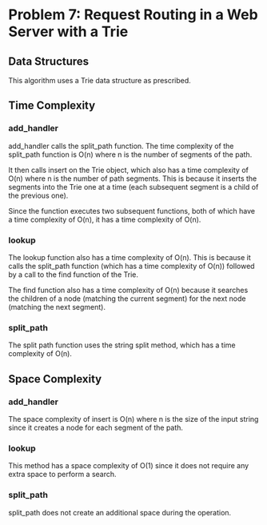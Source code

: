 # Problem 7: Request Routing in a Web Server with a Trie

## Data Structures

This algorithm uses a Trie data structure as prescribed.

## Time Complexity

### add_handler

add_handler calls the split_path function. The time complexity of the split_path function is O(n) where n is the number of segments of the path.

It then calls insert on the Trie object, which also has a time complexity of O(n) where n is the number of path segments. This is because it inserts the segments into the Trie one at a time (each subsequent segment is a child of the previous one).

Since the function executes two subsequent functions, both of which have a time complexity of O(n), it has a time complexity of O(n).

### lookup

The lookup function also has a time complexity of O(n). This is because it calls the split_path function (which has a time complexity of O(n)) followed by a call to the find function of the Trie.

The find function also has a time complexity of O(n) because it searches the children of a node (matching the current segment) for the next node (matching the next segment).

### split_path

The split path function uses the string split method, which has a time complexity of O(n).

## Space Complexity

### add_handler

The space complexity of insert is O(n) where n is the size of the input string since it creates a node for each segment of the path.

### lookup

This method has a space complexity of O(1) since it does not require any extra space to perform a search.

### split_path

split_path does not create an additional space during the operation.
